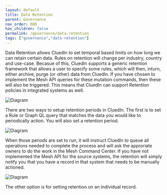 ```yaml
---
layout: default
title: Data Retention
parent: Governance
nav_order: 080
has_children: false
permalink: /governance/data-retention
tags: ["governance","data-retention"]
---
```


Data Retention allows CluedIn to set temporal based limits on how long we can retain certain data. Rules on retention will change per industry, country and use-case. Becasue of this, CluedIn supports a generic retention framework that allows a user to specify some rules, which will then, inturn, either archive, purge (or other) data from CluedIn. If you have chosen to implement the Mesh API queries for these mutation commands, then these will also be triggered. This means that CluedIn can support Retention policies in integrated systems as well. 

![Diagram](../assets/images/governance/intro-retention.png)  

There are two ways to setup retention periods in CluedIn. The first is to set a Rule or Graph QL query that matches the data you would like to periodically action. You will also set a retention period. 

![Diagram](../assets/images/governance/create-new-retention.png)  

When those periods are set to run, it will instruct CluedIn to queue all operations needed to complete the process and will ask the approriate owners to do the work in the Mesh Command Center. If you have not implemented the Mesh API for the source systems, the retention will simply notify you that you have a record in that system that needs to be manually actioned.

![Diagram](../assets/images/governance/retention-form.png)  

The other option is for setting retention on an individual record.